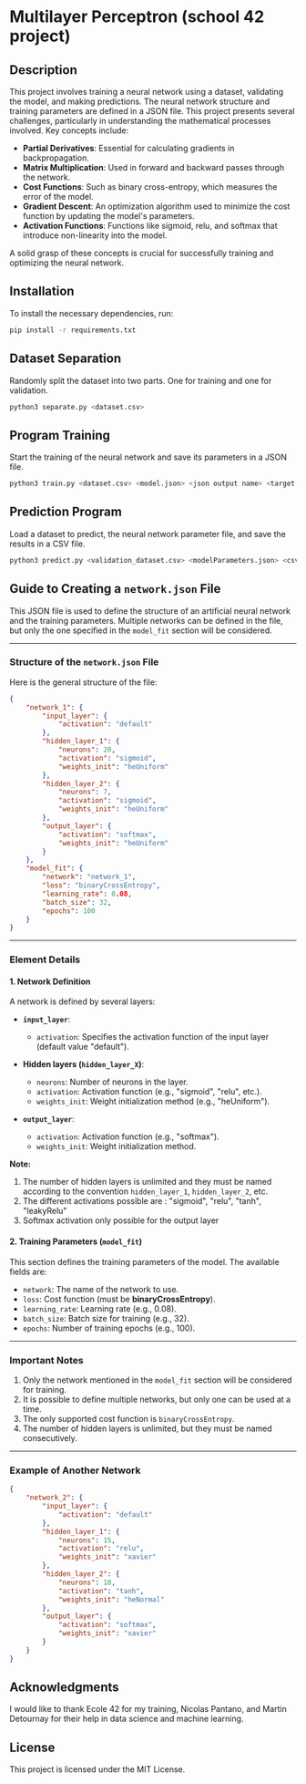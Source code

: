 # Multilayer Perceptron (school 42 project)

## Description
This project involves training a neural network using a dataset, validating the model, and making predictions. The neural network structure and training parameters are defined in a JSON file.
This project presents several challenges, particularly in understanding the mathematical processes involved. Key concepts include:

- **Partial Derivatives**: Essential for calculating gradients in backpropagation.
- **Matrix Multiplication**: Used in forward and backward passes through the network.
- **Cost Functions**: Such as binary cross-entropy, which measures the error of the model.
- **Gradient Descent**: An optimization algorithm used to minimize the cost function by updating the model's parameters.
- **Activation Functions**: Functions like sigmoid, relu, and softmax that introduce non-linearity into the model.

A solid grasp of these concepts is crucial for successfully training and optimizing the neural network.

## Installation
To install the necessary dependencies, run:
```bash
pip install -r requirements.txt
```

## Dataset Separation
Randomly split the dataset into two parts. One for training and one for validation.
```bash
python3 separate.py <dataset.csv>
```

## Program Training
Start the training of the neural network and save its parameters in a JSON file.
```bash
python3 train.py <dataset.csv> <model.json> <json output name> <target column name> <validation dataset.csv>
```

## Prediction Program
Load a dataset to predict, the neural network parameter file, and save the results in a CSV file.
```bash
python3 predict.py <validation_dataset.csv> <modelParameters.json> <csv output name>
```

## Guide to Creating a `network.json` File
This JSON file is used to define the structure of an artificial neural network and the training parameters. Multiple networks can be defined in the file, but only the one specified in the `model_fit` section will be considered.

---

### Structure of the `network.json` File

Here is the general structure of the file:

```json
{
    "network_1": {
        "input_layer": {
            "activation": "default"
        },
        "hidden_layer_1": {
            "neurons": 20,
            "activation": "sigmoid",
            "weights_init": "heUniform"
        },
        "hidden_layer_2": {
            "neurons": 7,
            "activation": "sigmoid",
            "weights_init": "heUniform"
        },
        "output_layer": {
            "activation": "softmax",
            "weights_init": "heUniform"
        }
    },
    "model_fit": {
        "network": "network_1",
        "loss": "binaryCrossEntropy",
        "learning_rate": 0.08,
        "batch_size": 32,
        "epochs": 100
    }
}
```

---

### Element Details

#### 1. Network Definition

A network is defined by several layers:

- **`input_layer`**:
  - `activation`: Specifies the activation function of the input layer (default value "default").

- **Hidden layers (`hidden_layer_X`)**:
  - `neurons`: Number of neurons in the layer.
  - `activation`: Activation function (e.g., "sigmoid", "relu", etc.).
  - `weights_init`: Weight initialization method (e.g., "heUniform").

- **`output_layer`**:
  - `activation`: Activation function (e.g., "softmax").
  - `weights_init`: Weight initialization method.

**Note:** 
1. The number of hidden layers is unlimited and they must be named according to the convention `hidden_layer_1`, `hidden_layer_2`, etc.
2. The different activations possible are : 
"sigmoid", "relu", "tanh", "leakyRelu"
3. Softmax activation only possible for the output layer

#### 2. Training Parameters (`model_fit`)

This section defines the training parameters of the model. The available fields are:

- `network`: The name of the network to use.
- `loss`: Cost function (must be **binaryCrossEntropy**).
- `learning_rate`: Learning rate (e.g., 0.08).
- `batch_size`: Batch size for training (e.g., 32).
- `epochs`: Number of training epochs (e.g., 100).

---

### Important Notes

1. Only the network mentioned in the `model_fit` section will be considered for training.
2. It is possible to define multiple networks, but only one can be used at a time.
3. The only supported cost function is `binaryCrossEntropy`.
4. The number of hidden layers is unlimited, but they must be named consecutively.

---

### Example of Another Network

```json
{
    "network_2": {
        "input_layer": {
            "activation": "default"
        },
        "hidden_layer_1": {
            "neurons": 15,
            "activation": "relu",
            "weights_init": "xavier"
        },
        "hidden_layer_2": {
            "neurons": 10,
            "activation": "tanh",
            "weights_init": "heNormal"
        },
        "output_layer": {
            "activation": "softmax",
            "weights_init": "xavier"
        }
    }
}
```

## Acknowledgments
I would like to thank Ecole 42 for my training, Nicolas Pantano, and Martin Detournay for their help in data science and machine learning.

## License
This project is licensed under the MIT License.
